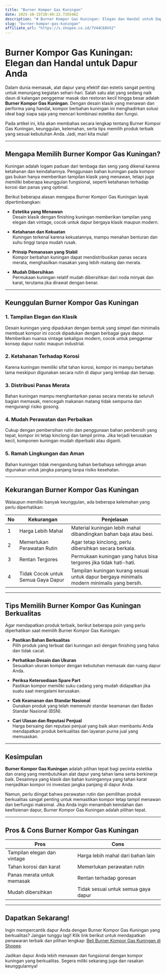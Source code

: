 ```yaml
---
title: "Burner Kompor Gas Kuningan"
date: 2025-10-15T20:49:22.735546Z
description: "# Burner Kompor Gas Kuningan: Elegan dan Handal untuk Dapur Anda..."
slug: "burner-kompor-gas-kuningan"
affiliate_url: "https://s.shopee.co.id/7V44C68VX2"
---
```

# Burner Kompor Gas Kuningan: Elegan dan Handal untuk Dapur Anda

Dalam dunia memasak, alat dapur yang efektif dan estetis sangat penting untuk menunjang kegiatan sehari-hari. Salah satu alat yang sedang naik daun di kalangan penggemar masak dan restoran kecil hingga besar adalah **Burner Kompor Gas Kuningan**. Dengan desain klasik yang menawan dan performa yang handal, kompor berbahan kuningan ini menghadirkan solusi ideal bagi siapa saja yang mencari kombinasi estetika dan fungsi.

Pada artikel ini, kita akan membahas secara lengkap tentang Burner Kompor Gas Kuningan, keunggulan, kelemahan, serta tips memilih produk terbaik yang sesuai kebutuhan Anda. Jadi, mari kita mulai!

---

## Mengapa Memilih Burner Kompor Gas Kuningan?

Kuningan adalah logam paduan dari tembaga dan seng yang dikenal karena ketahanan dan keindahannya. Penggunaan bahan kuningan pada kompor gas bukan hanya memberikan tampilan klasik yang menawan, tetapi juga memiliki beberapa keunggulan fungsional, seperti ketahanan terhadap korosi dan panas yang optimal.

Berikut beberapa alasan mengapa Burner Kompor Gas Kuningan layak dipertimbangkan:

- **Estetika yang Menawan**  
  Desain klasik dengan finishing kuningan memberikan tampilan yang elegan dan vintage, cocok untuk dapur bergaya klasik maupun modern.

- **Ketahanan dan Kekuatan**  
  Kuningan terkenal karena kekuatannya, mampu menahan benturan dan suhu tinggi tanpa mudah rusak.

- **Prinsip Pemanasan yang Stabil**  
  Kompor berbahan kuningan dapat mendistribusikan panas secara merata, menghasilkan masakan yang lebih matang dan merata.

- **Mudah Dibersihkan**  
  Permukaan kuningan relatif mudah dibersihkan dari noda minyak dan karat, terutama jika dirawat dengan benar.

---

## Keunggulan Burner Kompor Gas Kuningan

### 1. Tampilan Elegan dan Klasik

Desain kuningan yang dipadukan dengan bentuk yang simpel dan minimalis membuat kompor ini cocok dipadukan dengan berbagai gaya dapur. Memberikan nuansa vintage sekaligus modern, cocok untuk penggemar konsep dapur rustic maupun industrial.

### 2. Ketahanan Terhadap Korosi

Karena kuningan memiliki sifat tahan korosi, kompor ini mampu bertahan lama meskipun digunakan secara rutin di dapur yang lembap dan beruap.

### 3. Distribusi Panas Merata

Bahan kuningan mampu menghantarkan panas secara merata ke seluruh bagian memasak, mencegah makanan matang tidak sempurna dan mengurangi risiko gosong.

### 4. Mudah Perawatan dan Perbaikan

Cukup dengan pembersihan rutin dan penggunaan bahan pembersih yang tepat, kompor ini tetap kinclong dan tampil prima. Jika terjadi kerusakan kecil, komponen kuningan mudah diperbaiki atau diganti.

### 5. Ramah Lingkungan dan Aman

Bahan kuningan tidak mengandung bahan berbahaya sehingga aman digunakan untuk jangka panjang tanpa risiko kesehatan.

---

## Kekurangan Burner Kompor Gas Kuningan

Walaupun memiliki banyak keunggulan, ada beberapa kelemahan yang perlu diperhatikan:

| No | Kekurangan                                 | Penjelasan                                                    |
|-----|--------------------------------------------|--------------------------------------------------------------|
| 1   | Harga Lebih Mahal                         | Material kuningan lebih mahal dibandingkan bahan baja atau besi. |
| 2   | Memerlukan Perawatan Rutin               | Agar tetap kinclong, perlu dibersihkan secara berkala.      |
| 3   | Rentan Tergores                            | Permukaan kuningan yang halus bisa tergores jika tidak hati-hati. |
| 4   | Tidak Cocok untuk Semua Gaya Dapur      | Tampilan kuningan kurang sesuai untuk dapur bergaya minimalis modern minimalis yang bersih. |

---

## Tips Memilih Burner Kompor Gas Kuningan Berkualitas

Agar mendapatkan produk terbaik, berikut beberapa poin yang perlu diperhatikan saat memilih Burner Kompor Gas Kuningan:

- **Pastikan Bahan Berkualitas**  
  Pilih produk yang terbuat dari kuningan asli dengan finishing yang halus dan tidak cacat.

- **Perhatikan Desain dan Ukuran**  
  Sesuaikan ukuran kompor dengan kebutuhan memasak dan ruang dapur Anda.

- **Periksa Ketersediaan Spare Part**  
  Pastikan kompor memiliki suku cadang yang mudah didapatkan jika suatu saat mengalami kerusakan.

- **Cek Keamanan dan Standar Nasional**  
  Gunakan produk yang telah memenuhi standar keamanan dari Badan Standar Nasional (BSN).

- **Cari Ulasan dan Reputasi Penjual**  
  Harga bersaing dan reputasi penjual yang baik akan membantu Anda mendapatkan produk berkualitas dan layanan purna jual yang memuaskan.

---

## Kesimpulan

**Burner Kompor Gas Kuningan** adalah pilihan tepat bagi pecinta estetika dan orang yang membutuhkan alat dapur yang tahan lama serta berkinerja baik. Desainnya yang klasik dan bahan kuningannya yang tahan karat menjadikan kompor ini investasi jangka panjang di dapur Anda.

Namun, perlu diingat bahwa perawatan rutin dan pemilihan produk berkualitas sangat penting untuk memastikan kompor tetap tampil menawan dan berfungsi maksimal. Jika Anda ingin menambah keindahan dan keefisienan dapur, Burner Kompor Gas Kuningan adalah pilihan tepat.

---

## Pros & Cons Burner Kompor Gas Kuningan

| **Pros** | **Cons** |
|------------------------|------------------------------|
| Tampilan elegan dan vintage | Harga lebih mahal dari bahan lain |
| Tahan korosi dan karat | Memerlukan perawatan rutin |
| Panas merata untuk memasak | Rentan terhadap goresan |
| Mudah dibersihkan | Tidak sesuai untuk semua gaya dapur |

---

## Dapatkan Sekarang! 

Ingin mempercantik dapur Anda dengan Burner Kompor Gas Kuningan yang berkualitas? Jangan tunggu lagi! Klik link berikut untuk mendapatkan penawaran terbaik dan pilihan lengkap: [Beli Burner Kompor Gas Kuningan di Shopee](https://s.shopee.co.id/7V44C68VX2).

Jadikan dapur Anda lebih menawan dan fungsional dengan kompor kuningan yang berkualitas. Segera miliki sekarang juga dan rasakan keunggulannya!